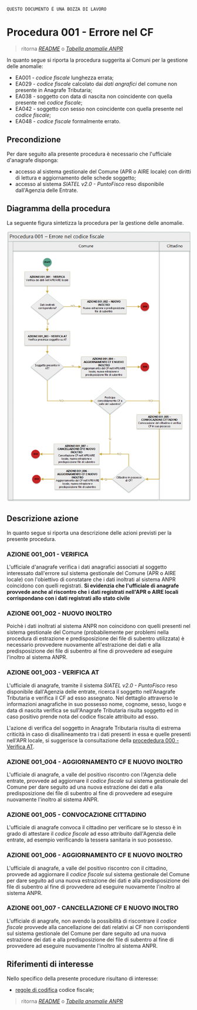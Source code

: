 	QUESTO DOCUMENTO É UNA BOZZA DI LAVORO

# Procedura 001 - Errore nel CF

> ritorna [*README*](../README.md) o [*Tabella anomalie ANPR*](../TAB01_ANOMALIE_ANPR.md)

In quanto segue si riporta la procedura suggerita ai Comuni per la gestione delle anomalie: 

- EA001 - *codice fiscale* lunghezza errata;
- EA029 - *codice fiscale* calcolato dai *dati angrafici* del comune non presente in Anagrafe Tributaria; 
- EA038 - soggetto con data di nascita non coincidente con quella presente nel *codice fiscale*;
- EA042 - soggetto con sesso non coincidente con quella presente nel *codice fiscale*;
- EA048 - *codice fiscale* formalmente errato.




## Precondizione
Per dare seguito alla presente procedura è necessario che l'ufficiale d'anagrafe disponga:

- accesso al sistema gestionale del Comune (APR o AIRE locale) con diritti di lettura e aggiornamento delle schede soggetto;
- accesso al sistema *SIATEL v2.0 - PuntoFisco* reso disponibile dall'Agenzia delle Entrate. 

## Diagramma della procedura
La seguente figura sintetizza la procedura per la gestione delle anomalie.

![Swimlane diagram procedura 001](image/IMAGE_001.png)

## Descrizione azione
In quanto segue si riporta una descrizione delle azioni previsti per la presente procedura.

### AZIONE 001_001 - VERIFICA
L'ufficiale d'anagrafe verifica i dati anagrafici associati al soggetto interessato dall'errore sul sistema gestionale del Comune (APR o AIRE locale) con l'obiettivo di constatare che i dati inoltrati al sistema ANPR coincidono con quelli registrati. **Si evidenzia che l'ufficiale di anagrafe provvede anche al riscontro che i dati registrati nell'APR o AIRE locali corrispondano con i dati registrati allo stato civile**

### AZIONE 001_002 - NUOVO INOLTRO
Poichè i dati inoltrati al sistema ANPR non coincidono con quelli presenti nel sistema gestionale del Comune (probabilemente per problemi nella procedura di estrazione e predisposizione dei file di subentro utilizzata) è necessario provvedere nuovamente all'estrazione dei dati e alla predisposizione dei file di subentro al fine di provvedere ad eseguire l'inoltro al sistema ANPR.

### AZIONE 001_003 - VERIFICA AT
L'ufficiale di anagrafe, tramite il sistema *SIATEL v2.0 - PuntoFisco* reso disponibile dall'Agenzia delle entrate, ricerca il soggetto nell'Anagrafe Tributaria e verifica il CF ad esso assegnato. Nel dettaglio attraverso le informazioni anagrafiche in suo possesso nome, cognome, sesso, luogo e data di nascita verifica se sull'Anagrafe Tributaria risulta soggetto ed in caso positivo prende nota del codice fiscale attribuito ad esso.

L'azione di verifica del soggetto in Anagrafe Tributaria risulta di estrema criticità in caso di disallineamento tra i dati presenti in essa e quelle presenti nell'APR locale, si suggerisce la consultazione della [procededura 000 - Verifica AT](PROCEDURA_000.md). 

### AZIONE 001_004 - AGGIORNAMENTO CF E NUOVO INOLTRO
L'ufficiale di anagrafe, a valle del positivo riscontro con l'Agenzia delle entrate, provvede ad aggiornare il *codice fiscale* sul sistema gestionale del Comune per dare seguito ad una nuova estrazione dei dati e alla predisposizione dei file di subentro al fine di provvedere ad eseguire nuovamente l'inoltro al sistema ANPR.

### AZIONE 001_005 - CONVOCAZIONE CITTADINO
L'ufficiale di anagrafe convoca il cittadino per verificare se lo stesso è in grado di attestare il *codice fiscale* ad esso attribuito dall'Agenzia delle entrate, ad esempio verificando la tessera sanitaria in suo possesso.

### AZIONE 001_006 - AGGIORNAMENTO CF E NUOVO INOLTRO
L'ufficiale di anagrafe, a valle del positivo riscontro con il cittadino, provvede ad aggiornare il *codice fiscale* sul sistema gestionale del Comune per dare seguito ad una nuova estrazione dei dati e alla predisposizione dei file di subentro al fine di provvedere ad eseguire nuovamente l'inoltro al sistema ANPR.

### AZIONE 001_007 - CANCELLAZIONE CF E NUOVO INOLTRO
L'ufficiale di anagrafe, non avendo la possibilità di riscontrare il *codice fiscale* provvede alla cancellazione dei dati relativi ai CF non corrispondenti sul sistema gestionale del Comune per dare seguito ad una nuova estrazione dei dati e alla predisposizione dei file di subentro al fine di provvedere ad eseguire nuovamente l'inoltro al sistema ANPR.

## Riferimenti di interesse
Nello specifico della presente procedure risultano di interesse:

- [regole di codifica](http://www.agenziaentrate.gov.it/wps/content/Nsilib/Nsi/Home/CosaDeviFare/Richiedere/Codice+fiscale+e+tessera+sanitaria/Richiesta+TS_CF/SchedaI/Informazioni+codificazione+pf/) codice fiscale;


> ritorna [*README*](../README.md) o [*Tabella anomalie ANPR*](../TAB01_ANOMALIE_ANPR.md)
